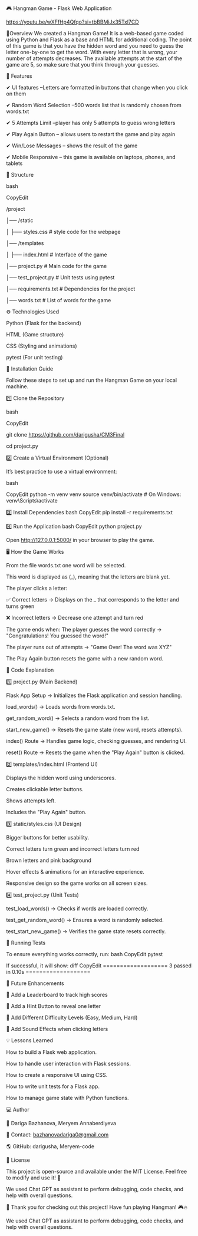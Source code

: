 🎮 Hangman Game - Flask Web Application

https://youtu.be/wXFfHp4Qfqo?si=tbBBMiJx35Txl7CD


📌Overview
We created a Hangman Game! It is a web-based game coded using Python and Flask as a base and HTML for additional coding. The point of this game is that you have the hidden word and you need to guess the letter one-by-one to get the word. With every letter that is wrong, your number of attempts decreases. The available attempts at the start of the game are 5, so make sure that you think through your guesses. 


🔹 Features


✔ UI features  –Letters are formatted in buttons that change when you click on them


✔ Random Word Selection –500 words list that is randomly chosen from words.txt 


✔ 5 Attempts Limit –player has only 5 attempts to guess wrong letters 			


✔ Play Again Button – allows users to restart the game and play again	


✔ Win/Lose Messages – shows the result of the game 


✔ Mobile Responsive – this game is available on laptops, phones, and tablets 



📁 Structure 


bash


CopyEdit


/project


│── /static


│   ├── styles.css  # style code for the webpage 


│── /templates


│   ├── index.html  # Interface of the game 


│── project.py       # Main code for the game 


│── test_project.py  # Unit tests using pytest


│── requirements.txt # Dependencies for the project


│── words.txt        # List of words for the game


⚙️ Technologies Used


Python (Flask for the backend)


HTML (Game structure)


CSS (Styling and animations)


pytest (For unit testing)

🚀 Installation Guide


Follow these steps to set up and run the Hangman Game on your local machine.


1️⃣ Clone the Repository


bash


CopyEdit


git clone https://github.com/darigusha/CM3Final


cd project.py



2️⃣ Create a Virtual Environment (Optional)


It’s best practice to use a virtual environment:


bash


CopyEdit
python -m venv venv
source venv/bin/activate  # On Windows: venv\Scripts\activate

3️⃣ Install Dependencies
bash
CopyEdit
pip install -r requirements.txt

4️⃣ Run the Application
bash
CopyEdit
python project.py

Open http://127.0.0.1:5000/ in your browser to play the game.

🖥️ How the Game Works


From the file words.txt one word will be selected.


This word is displayed as (_), meaning that the letters are blank yet.


The player clicks a letter:


✅ Correct letters → Displays on the _ that corresponds to the letter and turns green 


❌ Incorrect letters → Decrease one attempt and turn red 


The game ends when:
The player guesses the word correctly → "Congratulations! You guessed the word!"


The player runs out of attempts → "Game Over! The word was XYZ"


The Play Again button resets the game with a new random word.



📜 Code Explanation


1️⃣ project.py (Main Backend)


Flask App Setup → Initializes the Flask application and session handling.


load_words() → Loads words from words.txt.


get_random_word() → Selects a random word from the list.


start_new_game() → Resets the game state (new word, resets attempts).


index() Route → Handles game logic, checking guesses, and rendering UI.


reset() Route → Resets the game when the "Play Again" button is clicked.


2️⃣ templates/index.html (Frontend UI)




Displays the hidden word using underscores.


Creates clickable letter buttons.


Shows attempts left.


Includes the "Play Again" button.



3️⃣ static/styles.css (UI Design)


Bigger buttons for better usability.


Correct letters turn green and incorrect letters turn red 


Brown letters and pink background 


Hover effects & animations for an interactive experience.


Responsive design so the game works on all screen sizes.


4️⃣ test_project.py (Unit Tests)


test_load_words() → Checks if words are loaded correctly.


test_get_random_word() → Ensures a word is randomly selected.


test_start_new_game() → Verifies the game state resets correctly.




🧪 Running Tests

To ensure everything works correctly, run:
bash
CopyEdit
pytest

If successful, it will show:
diff
CopyEdit
=================== 3 passed in 0.10s ===================


📌 Future Enhancements



🔹 Add a Leaderboard to track high scores


🔹 Add a Hint Button to reveal one letter


🔹 Add Different Difficulty Levels (Easy, Medium, Hard)


🔹 Add Sound Effects when clicking letters



💡 Lessons Learned


How to build a Flask web application.


How to handle user interaction with Flask sessions.


How to create a responsive UI using CSS.


How to write unit tests for a Flask app.


How to manage game state with Python functions.




💻 Author


👤 Dariga Bazhanova, Meryem Annaberdiyeva


📧 Contact: bazhanovadariga0@gmail.com


🌎 GitHub: darigusha, Meryem-code




📝 License


This project is open-source and available under the MIT License. Feel free to modify and use it! 🚀

We used Chat GPT as assistant to perform debugging, code checks, and help with overall questions. 



🎉 Thank you for checking out this project! Have fun playing Hangman! 🎮🔥

We used Chat GPT as assistant to perform debugging, code checks, and help with overall questions. 

